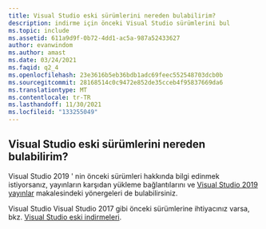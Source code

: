 ```yaml
---
title: Visual Studio eski sürümlerini nereden bulabilirim?
description: indirme için önceki Visual Studio sürümlerini bul
ms.topic: include
ms.assetid: 611a9d9f-0b72-4dd1-ac5a-987a52433627
author: evanwindom
ms.author: amast
ms.date: 03/24/2021
ms.faqid: q2_4
ms.openlocfilehash: 23e3616b5eb36bdb1adc69feec552548703dcb0b
ms.sourcegitcommit: 28168514c0c9472e852de35cceb4f95837669da6
ms.translationtype: MT
ms.contentlocale: tr-TR
ms.lasthandoff: 11/30/2021
ms.locfileid: "133255049"
---
```

## <a name="where-can-i-find-older-versions-of-visual-studio"></a>Visual Studio eski sürümlerini nereden bulabilirim? 

Visual Studio 2019 ' nin önceki sürümleri hakkında bilgi edinmek istiyorsanız, yayınların karşıdan yükleme bağlantılarını ve [Visual Studio 2019 yayınlar](https://docs.microsoft.com/visualstudio/releases/2019/history?branch=updates%2Fhistory) makalesindeki yönergeleri de bulabilirsiniz.

Visual Studio Visual Studio 2017 gibi önceki sürümlerine ihtiyacınız varsa, bkz. [Visual Studio eski indirmeleri](https://visualstudio.microsoft.com/vs/older-downloads/).